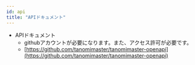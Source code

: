 ```yaml
---
id: api
title: "APIドキュメント"
---
```



- APIドキュメント
  - githubアカウントが必要になります。また、アクセス許可が必要です。
  - [https://github.com/tanomimaster/tanomimaster-openapi](https://github.com/tanomimaster/tanomimaster-openapi)

